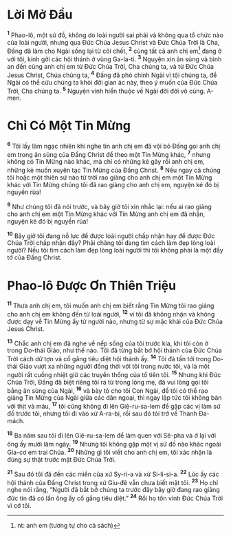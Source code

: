 # Lời Mở Đầu
<sup><b>1</b></sup> Phao-lô, một sứ đồ, không do loài người sai phái và không qua tổ chức nào của loài người, nhưng qua Đức Chúa Jesus Christ và Đức Chúa Trời là Cha, Đấng đã làm cho Ngài sống lại từ cõi chết, <sup><b>2</b></sup> cùng tất cả anh chị em[^1-2736165d-da33-40e0-9a59-a158dca269dc] đang ở với tôi, kính gởi các hội thánh ở vùng Ga-la-ti. <sup><b>3</b></sup> Nguyện xin ân sủng và bình an đến cùng anh chị em từ Đức Chúa Trời, Cha chúng ta, và từ Đức Chúa Jesus Christ, Chúa chúng ta, <sup><b>4</b></sup> Đấng đã phó chính Ngài vì tội chúng ta, để Ngài có thể cứu chúng ta khỏi đời gian ác này, theo ý muốn của Đức Chúa Trời, Cha chúng ta. <sup><b>5</b></sup> Nguyện vinh hiển thuộc về Ngài đời đời vô cùng. A-men.

# Chỉ Có Một Tin Mừng
<sup><b>6</b></sup> Tôi lấy làm ngạc nhiên khi nghe tin anh chị em đã vội bỏ Đấng gọi anh chị em trong ân sủng của Đấng Christ để theo một Tin Mừng khác, <sup><b>7</b></sup> nhưng không có Tin Mừng nào khác, mà chỉ có những kẻ gây rối anh chị em, những kẻ muốn xuyên tạc Tin Mừng của Đấng Christ. <sup><b>8</b></sup> Nếu ngay cả chúng tôi hoặc một thiên sứ nào từ trời rao giảng cho anh chị em một Tin Mừng khác với Tin Mừng chúng tôi đã rao giảng cho anh chị em, nguyện kẻ đó bị nguyền rủa!

<sup><b>9</b></sup> Như chúng tôi đã nói trước, và bây giờ tôi xin nhắc lại: nếu ai rao giảng cho anh chị em một Tin Mừng khác với Tin Mừng anh chị em đã nhận, nguyện kẻ đó bị nguyền rủa!

<sup><b>10</b></sup> Bây giờ tôi đang nỗ lực để được loài người chấp nhận hay để được Đức Chúa Trời chấp nhận đây? Phải chăng tôi đang tìm cách làm đẹp lòng loài người? Nếu tôi tìm cách làm đẹp lòng loài người thì tôi không phải là một đầy tớ của Đấng Christ.

# Phao-lô Được Ơn Thiên Triệu
<sup><b>11</b></sup> Thưa anh chị em, tôi muốn anh chị em biết rằng Tin Mừng tôi rao giảng cho anh chị em không đến từ loài người, <sup><b>12</b></sup> vì tôi đã không nhận và không được dạy về Tin Mừng ấy từ người nào, nhưng từ sự mặc khải của Đức Chúa Jesus Christ.

<sup><b>13</b></sup> Chắc anh chị em đã nghe về nếp sống của tôi trước kia, khi tôi còn ở trong Do-thái Giáo, như thế nào. Tôi đã từng bắt bớ hội thánh của Đức Chúa Trời cách dữ tợn và cố gắng tiêu diệt hội thánh ấy. <sup><b>14</b></sup> Tôi đã tấn tới trong Do-thái Giáo vượt xa những người đồng thời với tôi trong nước tôi, và là một người rất cuồng nhiệt giữ các truyền thống của tổ tiên tôi. <sup><b>15</b></sup> Nhưng khi Đức Chúa Trời, Đấng đã biệt riêng tôi ra từ trong lòng mẹ, đã vui lòng gọi tôi bằng ân sủng của Ngài, <sup><b>16</b></sup> và bày tỏ cho tôi Con Ngài, để tôi có thể rao giảng Tin Mừng của Ngài giữa các dân ngoại, thì ngay lập tức tôi không bàn với thịt và máu, <sup><b>17</b></sup> tôi cũng không đi lên Giê-ru-sa-lem để gặp các vị làm sứ đồ trước tôi, nhưng tôi đi vào xứ A-ra-bi, rồi sau đó tôi trở về Thành Đa-mách.

<sup><b>18</b></sup> Ba năm sau tôi đi lên Giê-ru-sa-lem để làm quen với Sê-pha và ở lại với ông ấy mười lăm ngày. <sup><b>19</b></sup> Nhưng tôi không gặp một vị sứ đồ nào khác ngoài Gia-cơ em trai Chúa. <sup><b>20</b></sup> Những gì tôi viết cho anh chị em, tôi xác nhận là đúng sự thật trước mặt Đức Chúa Trời.

<sup><b>21</b></sup> Sau đó tôi đã đến các miền của xứ Sy-ri-a và xứ Si-li-si-a. <sup><b>22</b></sup> Lúc ấy các hội thánh của Đấng Christ trong xứ Giu-đê vẫn chưa biết mặt tôi. <sup><b>23</b></sup> Họ chỉ nghe nói rằng, “Người đã bắt bớ chúng ta trước đây bây giờ đang rao giảng đức tin đã có lần ông ấy cố gắng tiêu diệt.” <sup><b>24</b></sup> Rồi họ tôn vinh Đức Chúa Trời vì cớ tôi.

[^1-2736165d-da33-40e0-9a59-a158dca269dc]: nt: anh em (tương tự cho cả sách)